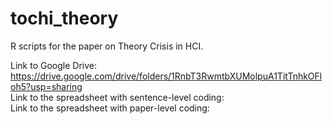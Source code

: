 # tochi_theory

R scripts for the paper on Theory Crisis in HCI.
   
Link to Google Drive: https://drive.google.com/drive/folders/1RnbT3RwmtbXUMolpuA1TitTnhkOFloh5?usp=sharing   
Link to the spreadsheet with sentence-level coding:   
Link to the spreadsheet with paper-level coding: 
